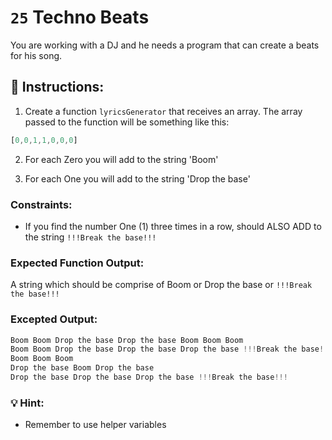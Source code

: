 # `25` Techno Beats

You are working with a DJ and he needs a program that can create a beats for his song.

## 📝 Instructions:

1. Create a function `lyricsGenerator` that receives an array. The array passed to the function will be something like this:
```js
[0,0,1,1,0,0,0] 
```
2. For each Zero you will add to the string 'Boom'

3. For each One you will add to the string 'Drop the base'

### Constraints:

+ If you find the number One (1) three times in a row, should ALSO ADD to the string `!!!Break the base!!!`

### Expected Function Output:

A string which should be comprise of Boom or Drop the base or `!!!Break the base!!!`

### Excepted Output:

```js
Boom Boom Drop the base Drop the base Boom Boom Boom
Boom Boom Drop the base Drop the base Drop the base !!!Break the base!!! Boom Boom Boom
Boom Boom Boom
Drop the base Boom Drop the base
Drop the base Drop the base Drop the base !!!Break the base!!!
```

### 💡 Hint:

+ Remember to use helper variables